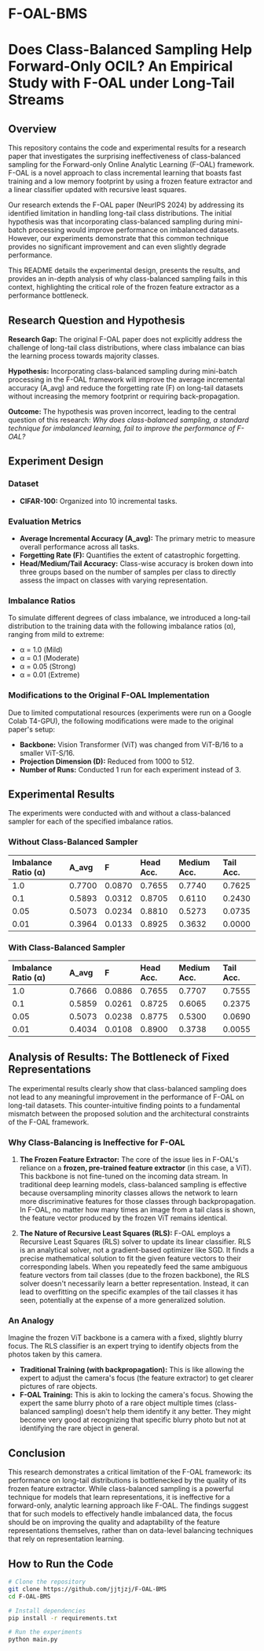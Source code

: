 # F-OAL-BMS

# Does Class-Balanced Sampling Help Forward-Only OCIL? An Empirical Study with F-OAL under Long-Tail Streams

## Overview

This repository contains the code and experimental results for a research paper that investigates the surprising ineffectiveness of class-balanced sampling for the Forward-only Online Analytic Learning (F-OAL) framework. F-OAL is a novel approach to class incremental learning that boasts fast training and a low memory footprint by using a frozen feature extractor and a linear classifier updated with recursive least squares.

Our research extends the F-OAL paper (NeurIPS 2024) by addressing its identified limitation in handling long-tail class distributions. The initial hypothesis was that incorporating class-balanced sampling during mini-batch processing would improve performance on imbalanced datasets. However, our experiments demonstrate that this common technique provides no significant improvement and can even slightly degrade performance.

This README details the experimental design, presents the results, and provides an in-depth analysis of why class-balanced sampling fails in this context, highlighting the critical role of the frozen feature extractor as a performance bottleneck.

## Research Question and Hypothesis

**Research Gap:** The original F-OAL paper does not explicitly address the challenge of long-tail class distributions, where class imbalance can bias the learning process towards majority classes.

**Hypothesis:** Incorporating class-balanced sampling during mini-batch processing in the F-OAL framework will improve the average incremental accuracy (A_avg) and reduce the forgetting rate (F) on long-tail datasets without increasing the memory footprint or requiring back-propagation.

**Outcome:** The hypothesis was proven incorrect, leading to the central question of this research: *Why does class-balanced sampling, a standard technique for imbalanced learning, fail to improve the performance of F-OAL?*

## Experiment Design

### Dataset
*   **CIFAR-100:** Organized into 10 incremental tasks.

### Evaluation Metrics
*   **Average Incremental Accuracy (A_avg):** The primary metric to measure overall performance across all tasks.
*   **Forgetting Rate (F):** Quantifies the extent of catastrophic forgetting.
*   **Head/Medium/Tail Accuracy:** Class-wise accuracy is broken down into three groups based on the number of samples per class to directly assess the impact on classes with varying representation.

### Imbalance Ratios
To simulate different degrees of class imbalance, we introduced a long-tail distribution to the training data with the following imbalance ratios (α), ranging from mild to extreme:
*   α = 1.0 (Mild)
*   α = 0.1 (Moderate)
*   α = 0.05 (Strong)
*   α = 0.01 (Extreme)

### Modifications to the Original F-OAL Implementation
Due to limited computational resources (experiments were run on a Google Colab T4-GPU), the following modifications were made to the original paper's setup:
*   **Backbone:** Vision Transformer (ViT) was changed from ViT-B/16 to a smaller ViT-S/16.
*   **Projection Dimension (D):** Reduced from 1000 to 512.
*   **Number of Runs:** Conducted 1 run for each experiment instead of 3.

## Experimental Results

The experiments were conducted with and without a class-balanced sampler for each of the specified imbalance ratios.

### Without Class-Balanced Sampler
| Imbalance Ratio (α) | A_avg | F | Head Acc. | Medium Acc. | Tail Acc. |
| :--- | :--- | :--- | :--- | :--- | :--- |
| 1.0 | 0.7700 | 0.0870 | 0.7655 | 0.7740 | 0.7625 |
| 0.1 | 0.5893 | 0.0312 | 0.8705 | 0.6110 | 0.2430 |
| 0.05 | 0.5073 | 0.0234 | 0.8810 | 0.5273 | 0.0735 |
| 0.01 | 0.3964 | 0.0133 | 0.8925 | 0.3632 | 0.0000 |

### With Class-Balanced Sampler
| Imbalance Ratio (α) | A_avg | F | Head Acc. | Medium Acc. | Tail Acc. |
| :--- | :--- | :--- | :--- | :--- | :--- |
| 1.0 | 0.7666 | 0.0886 | 0.7655 | 0.7707 | 0.7555 |
| 0.1 | 0.5859 | 0.0261 | 0.8725 | 0.6065 | 0.2375 |
| 0.05 | 0.5073 | 0.0238 | 0.8775 | 0.5300 | 0.0690 |
| 0.01 | 0.4034 | 0.0108 | 0.8900 | 0.3738 | 0.0055 |

## Analysis of Results: The Bottleneck of Fixed Representations

The experimental results clearly show that class-balanced sampling does not lead to any meaningful improvement in the performance of F-OAL on long-tail datasets. This counter-intuitive finding points to a fundamental mismatch between the proposed solution and the architectural constraints of the F-OAL framework.

### Why Class-Balancing is Ineffective for F-OAL

1.  **The Frozen Feature Extractor:** The core of the issue lies in F-OAL's reliance on a **frozen, pre-trained feature extractor** (in this case, a ViT). This backbone is not fine-tuned on the incoming data stream. In traditional deep learning models, class-balanced sampling is effective because oversampling minority classes allows the network to learn more discriminative features for those classes through backpropagation. In F-OAL, no matter how many times an image from a tail class is shown, the feature vector produced by the frozen ViT remains identical.

2.  **The Nature of Recursive Least Squares (RLS):** F-OAL employs a Recursive Least Squares (RLS) solver to update its linear classifier. RLS is an analytical solver, not a gradient-based optimizer like SGD. It finds a precise mathematical solution to fit the given feature vectors to their corresponding labels. When you repeatedly feed the same ambiguous feature vectors from tail classes (due to the frozen backbone), the RLS solver doesn't necessarily learn a better representation. Instead, it can lead to overfitting on the specific examples of the tail classes it has seen, potentially at the expense of a more generalized solution.

### An Analogy

Imagine the frozen ViT backbone is a camera with a fixed, slightly blurry focus. The RLS classifier is an expert trying to identify objects from the photos taken by this camera.

*   **Traditional Training (with backpropagation):** This is like allowing the expert to adjust the camera's focus (the feature extractor) to get clearer pictures of rare objects.
*   **F-OAL Training:** This is akin to locking the camera's focus. Showing the expert the same blurry photo of a rare object multiple times (class-balanced sampling) doesn't help them identify it any better. They might become very good at recognizing that specific blurry photo but not at identifying the rare object in general.

## Conclusion

This research demonstrates a critical limitation of the F-OAL framework: its performance on long-tail distributions is bottlenecked by the quality of its frozen feature extractor. While class-balanced sampling is a powerful technique for models that learn representations, it is ineffective for a forward-only, analytic learning approach like F-OAL. The findings suggest that for such models to effectively handle imbalanced data, the focus should be on improving the quality and adaptability of the feature representations themselves, rather than on data-level balancing techniques that rely on representation learning.

## How to Run the Code

```bash
# Clone the repository
git clone https://github.com/jjtjzj/F-OAL-BMS
cd F-OAL-BMS

# Install dependencies
pip install -r requirements.txt

# Run the experiments
python main.py
